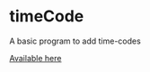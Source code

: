 # timeCode
 A basic program to add time-codes

[Available here](https://fabiandeneuville.github.io/timeCode/)
